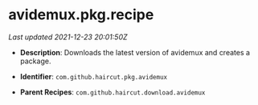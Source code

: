 # avidemux.pkg.recipe

_Last updated 2021-12-23 20:01:50Z_

- **Description**: Downloads the latest version of avidemux and creates a package.

- **Identifier**: `com.github.haircut.pkg.avidemux`

- **Parent Recipes**: `com.github.haircut.download.avidemux`
